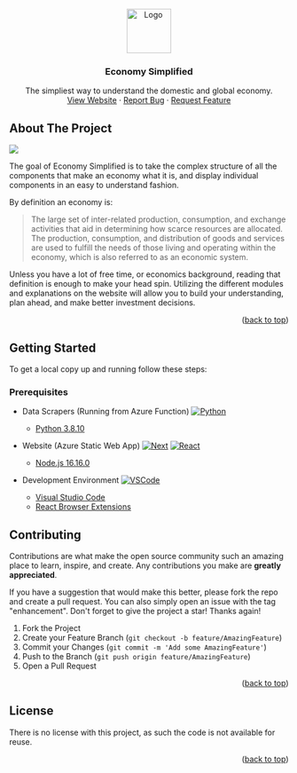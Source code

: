 <div id="top"></div>

<!-- PROJECT SHIELDS -->
<!--
*** Using markdown "reference style" links for readability.
*** Reference links are enclosed in brackets [ ] instead of parentheses ( ).
*** See the bottom of this document for the declaration of the reference variables
*** for contributors-url, forks-url, etc. This is an optional, concise syntax you may use.
*** https://www.markdownguide.org/basic-syntax/#reference-style-links

[![Contributors][contributors-shield]][contributors-url]
[![Forks][forks-shield]][forks-url]
[![Stargazers][stars-shield]][stars-url]
[![Issues][issues-shield]][issues-url]
[![MIT License][license-shield]][license-url]
[![LinkedIn][linkedin-shield]][linkedin-url]-->



<!-- PROJECT LOGO -->
<br />
<div align="center">
  <a href="#">
    <img src="https://avatars.githubusercontent.com/u/109005685?s=400&u=a1063139a30df577c44b523a1fe83f157979c616&v=4" alt="Logo" width="80" height="80">
  </a>

  <h3 align="center">Economy Simplified</h3>

  <p align="center">
    The simpliest way to understand the domestic and global economy.
    <!--<br />
    <a href="#"><strong>Explore the docs »</strong></a>
    <br />-->
    <br />
    <a href="https://economy-simplified.azurewebsites.net/">View Website</a>
    ·
    <a href="https://#">Report Bug</a>
    ·
    <a href="https://#">Request Feature</a>
  </p>
</div>



<!-- TABLE OF CONTENTS 
<details>
  <summary>Table of Contents</summary>
  <ol>
    <li>
      <a href="#about-the-project">About The Project</a>
      <ul>
        <li><a href="#built-with">Built With</a></li>
      </ul>
    </li>
    <li>
      <a href="#getting-started">Getting Started</a>
      <ul>
        <li><a href="#prerequisites">Prerequisites</a></li>
        <li><a href="#installation">Installation</a></li>
      </ul>
    </li>
    <li><a href="#usage">Usage</a></li>
    <li><a href="#roadmap">Roadmap</a></li>
    <li><a href="#contributing">Contributing</a></li>
    <li><a href="#license">License</a></li>
    <li><a href="#contact">Contact</a></li>
    <li><a href="#acknowledgments">Acknowledgments</a></li>
  </ol>
</details> -->



<!-- ABOUT THE PROJECT -->
## About The Project

<p align="centerxxx">
  <img src="https://www.quoteinspector.com/media/investing/market-price-charts-md.jpg" />
</p>

The goal of Economy Simplified is to take the complex structure of all the components that make an economy what it is, and display individual components in an easy to understand fashion. 

By definition an economy is:

>The large set of inter-related production, consumption, and exchange activities that aid in determining how scarce resources are allocated. The production, consumption, and distribution of goods and services are used to fulfill the needs of those living and operating within the economy, which is also referred to as an economic system.

Unless you have a lot of free time, or economics background, reading that definition is enough to make your head spin. Utilizing the different modules and explanations on the website will allow you to build your understanding, plan ahead, and make better investment decisions.


<p align="right">(<a href="#top">back to top</a>)</p>


<!--
### Built With

This section should list any major frameworks/libraries used to bootstrap your project. Leave any add-ons/plugins for the acknowledgements section. Here are a few examples.

* [![Next][Next.js]][Next-url]
* [![React][React.js]][React-url]
* [![Vue][Vue.js]][Vue-url]
* [![Angular][Angular.io]][Angular-url]
* [![Svelte][Svelte.dev]][Svelte-url]
* [![Laravel][Laravel.com]][Laravel-url]
* [![Bootstrap][Bootstrap.com]][Bootstrap-url]
* [![JQuery][JQuery.com]][JQuery-url]

<p align="right">(<a href="#top">back to top</a>)</p>-->



<!-- GETTING STARTED -->
## Getting Started

To get a local copy up and running follow these steps:

### Prerequisites
 
* Data Scrapers (Running from Azure Function) [![Python][Python]][Python-url]
  * [Python 3.8.10](https://www.python.org/downloads/release/python-3810/)

* Website (Azure Static Web App) [![Next][Next.js]][Next-url] [![React][React.js]][React-url]
  * [Node.js 16.16.0](https://nodejs.org/dist/v16.16.0/node-v16.16.0-x86.msi)

* Development Environment [![VSCode][VSCode]][VSCode-url]
  * [Visual Studio Code](https://code.visualstudio.com/Download)
  * [React Browser Extensions](https://reactjs.org/link/react-devtools)
  

  
  





<!-- USAGE EXAMPLES 
## Usage

_For more examples, please refer to the [Documentation](https://example.com)_

<p align="right">(<a href="#top">back to top</a>)</p> -->



<!-- ROADMAP 
## Roadmap

- [x] Add back to top links
- [ ] Add Additional Templates w/ Examples
- [ ] Multi-language Support
    - [ ] Chinese
    - [ ] Spanish

See the [open issues](https://github.com/EconomySimplified/Economy-Simplified/issues) for a full list of proposed features (and known issues).

<p align="right">(<a href="#top">back to top</a>)</p> -->



<!-- CONTRIBUTING -->
## Contributing

Contributions are what make the open source community such an amazing place to learn, inspire, and create. Any contributions you make are **greatly appreciated**.

If you have a suggestion that would make this better, please fork the repo and create a pull request. You can also simply open an issue with the tag "enhancement".
Don't forget to give the project a star! Thanks again!

1. Fork the Project
2. Create your Feature Branch (`git checkout -b feature/AmazingFeature`)
3. Commit your Changes (`git commit -m 'Add some AmazingFeature'`)
4. Push to the Branch (`git push origin feature/AmazingFeature`)
5. Open a Pull Request

<p align="right">(<a href="#top">back to top</a>)</p>



<!-- LICENSE -->
## License

There is no license with this project, as such the code is not available for reuse. 
<!--Distributed under the MIT License. See `LICENSE.txt` for more information.-->

<p align="right">(<a href="#top">back to top</a>)</p>



<!-- CONTACT 
## Contact

Your Name - [@your_twitter](https://twitter.com/your_username) - email@example.com

Project Link: [https://github.com/your_username/repo_name](https://github.com/your_username/repo_name)

<p align="right">(<a href="#top">back to top</a>)</p> -->



<!-- ACKNOWLEDGMENTS 
## Acknowledgments

Use this space to list resources you find helpful and would like to give credit to. I've included a few of my favorites to kick things off!

* [Choose an Open Source License](https://choosealicense.com)
* [GitHub Emoji Cheat Sheet](https://www.webpagefx.com/tools/emoji-cheat-sheet)
* [Malven's Flexbox Cheatsheet](https://flexbox.malven.co/)
* [Malven's Grid Cheatsheet](https://grid.malven.co/)
* [Img Shields](https://shields.io)
* [GitHub Pages](https://pages.github.com)
* [Font Awesome](https://fontawesome.com)
* [React Icons](https://react-icons.github.io/react-icons/search)

<p align="right">(<a href="#top">back to top</a>)</p> -->



<!-- MARKDOWN LINKS & IMAGES -->
<!-- https://www.markdownguide.org/basic-syntax/#reference-style-links -->
[contributors-shield]: https://img.shields.io/github/contributors/EconomySimplified/Economy-Simplified.svg?style=for-the-badge
[contributors-url]: https://github.com/EconomySimplified/Economy-Simplified/graphs/contributors
[forks-shield]: https://img.shields.io/github/forks/EconomySimplified/Economy-Simplified.svg?style=for-the-badge
[forks-url]: https://github.com/EconomySimplified/Economy-Simplified/network/members
[stars-shield]: https://img.shields.io/github/stars/EconomySimplified/Economy-Simplified.svg?style=for-the-badge
[stars-url]: https://github.com/EconomySimplified/Economy-Simplified/stargazers
[issues-shield]: https://img.shields.io/github/issues/EconomySimplified/Economy-Simplified.svg?style=for-the-badge
[issues-url]: https://github.com/EconomySimplified/Economy-Simplified/issues
[license-shield]: https://img.shields.io/github/license/EconomySimplified/Economy-Simplified.svg?style=for-the-badge
[license-url]: https://github.com/EconomySimplified/Economy-Simplified/blob/master/LICENSE.txt
[linkedin-shield]: https://img.shields.io/badge/-LinkedIn-black.svg?style=for-the-badge&logo=linkedin&colorB=555
[linkedin-url]: https://linkedin.com/in/othneildrew
[product-screenshot]: images/screenshot.png
[Next.js]: https://img.shields.io/badge/next.js-000000?style=for-the-badge&logo=nextdotjs&logoColor=white
[Next-url]: https://nextjs.org/
[React.js]: https://img.shields.io/badge/React-20232A?style=for-the-badge&logo=react&logoColor=61DAFB
[React-url]: https://reactjs.org/
[Vue.js]: https://img.shields.io/badge/Vue.js-35495E?style=for-the-badge&logo=vuedotjs&logoColor=4FC08D
[Vue-url]: https://vuejs.org/
[Angular.io]: https://img.shields.io/badge/Angular-DD0031?style=for-the-badge&logo=angular&logoColor=white
[Angular-url]: https://angular.io/
[Svelte.dev]: https://img.shields.io/badge/Svelte-4A4A55?style=for-the-badge&logo=svelte&logoColor=FF3E00
[Svelte-url]: https://svelte.dev/
[Laravel.com]: https://img.shields.io/badge/Laravel-FF2D20?style=for-the-badge&logo=laravel&logoColor=white
[Laravel-url]: https://laravel.com
[Bootstrap.com]: https://img.shields.io/badge/Bootstrap-563D7C?style=for-the-badge&logo=bootstrap&logoColor=white
[Bootstrap-url]: https://getbootstrap.com
[JQuery.com]: https://img.shields.io/badge/jQuery-0769AD?style=for-the-badge&logo=jquery&logoColor=white
[JQuery-url]: https://jquery.com 
[Python]: https://img.shields.io/badge/python-3776ab?style=for-the-badge&logo=python&logoColor=white
[Python-url]: https://www.python.org/
[VSCode]: https://img.shields.io/badge/Visual%20Studio%20Code-007ACC?style=for-the-badge&logo=visualstudiocode&logoColor=white
[VSCode-url]: https://code.visualstudio.com/
